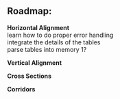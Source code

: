 ## Roadmap:
**Horizontal Alignment**\
learn how to do proper error handling\
integrate the details of the tables\
parse tables into memory 1?

**Vertical Alignment**


**Cross Sections**


**Corridors**
